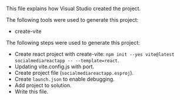 This file explains how Visual Studio created the project.

The following tools were used to generate this project:
- create-vite

The following steps were used to generate this project:
- Create react project with create-vite: `npm init --yes vite@latest socialmediareactapp -- --template=react`.
- Updating vite.config.js with port.
- Create project file (`socialmediareactapp.esproj`).
- Create `launch.json` to enable debugging.
- Add project to solution.
- Write this file.
